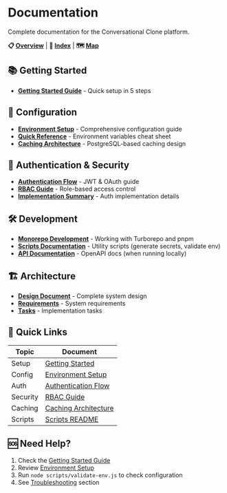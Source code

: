 # Documentation

Complete documentation for the Conversational Clone platform.

**📋 [Overview](./DOCUMENTATION-OVERVIEW.md)** | **📑 [Index](./INDEX.md)** | **🗺️ [Map](./DOCUMENTATION-MAP.md)**

## 📚 Getting Started

- **[Getting Started Guide](./GETTING-STARTED.md)** - Quick setup in 5 steps

## 🔧 Configuration

- **[Environment Setup](./ENVIRONMENT-SETUP.md)** - Comprehensive configuration guide
- **[Quick Reference](./ENV-QUICK-REFERENCE.md)** - Environment variables cheat sheet
- **[Caching Architecture](./CACHING-ARCHITECTURE.md)** - PostgreSQL-based caching design

## 🔐 Authentication & Security

- **[Authentication Flow](../apps/api-gateway/docs/authentication-flow.md)** - JWT & OAuth guide
- **[RBAC Guide](../apps/api-gateway/docs/RBAC-GUIDE.md)** - Role-based access control
- **[Implementation Summary](../apps/api-gateway/docs/IMPLEMENTATION-SUMMARY.md)** - Auth implementation details

## 🛠️ Development

- **[Monorepo Development](./MONOREPO-DEVELOPMENT.md)** - Working with Turborepo and pnpm
- **[Scripts Documentation](../scripts/README.md)** - Utility scripts (generate secrets, validate env)
- **[API Documentation](http://localhost:3000/api-docs)** - OpenAPI docs (when running locally)

## 🏗️ Architecture

- **[Design Document](../.kiro/specs/real-time-conversational-clone/design.md)** - Complete system design
- **[Requirements](../.kiro/specs/real-time-conversational-clone/requirements.md)** - System requirements
- **[Tasks](../.kiro/specs/real-time-conversational-clone/tasks.md)** - Implementation tasks

## 📖 Quick Links

| Topic | Document |
|-------|----------|
| Setup | [Getting Started](./GETTING-STARTED.md) |
| Config | [Environment Setup](./ENVIRONMENT-SETUP.md) |
| Auth | [Authentication Flow](../apps/api-gateway/docs/authentication-flow.md) |
| Security | [RBAC Guide](../apps/api-gateway/docs/RBAC-GUIDE.md) |
| Caching | [Caching Architecture](./CACHING-ARCHITECTURE.md) |
| Scripts | [Scripts README](../scripts/README.md) |

## 🆘 Need Help?

1. Check the [Getting Started Guide](./GETTING-STARTED.md)
2. Review [Environment Setup](./ENVIRONMENT-SETUP.md)
3. Run `node scripts/validate-env.js` to check configuration
4. See [Troubleshooting](./ENVIRONMENT-SETUP.md#troubleshooting) section
